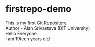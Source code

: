 # firstrepo-demo
This is my first Git Repository.
<br>
Author - Alan Srivastava (DIT University)
<br>
Hello Everyone 
<br>
I am 19teen years old



